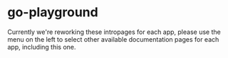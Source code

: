 # go-playground

Currently we're reworking these intropages for each app, please use the menu on the left to select other available documentation pages for each app, including this one.
